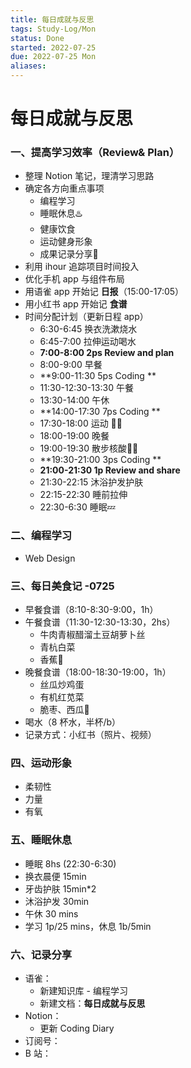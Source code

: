 ```yaml
---
title: 每日成就与反思
tags: Study-Log/Mon
status: Done
started: 2022-07-25
due: 2022-07-25 Mon
aliases: 
---
```

# 每日成就与反思
### **一、提高学习效率（Review& Plan）**
- 整理 Notion 笔记，理清学习思路
- 确定各方向重点事项
   - 编程学习
   - 睡眠休息♨️
   - 健康饮食
   - 运动健身形象
   - 成果记录分享📝
- 利用 ihour 追踪项目时间投入
- 优化手机 app 与组件布局
- 用语雀 app 开始记 **日报**（15:00-17:05）
- 用小红书 app 开始记 **食谱**
- 时间分配计划（更新日程 app）
   - 6:30-6:45 换衣洗漱烧水
   - 6:45-7:00 拉伸运动喝水
   - **7:00-8:00 2ps Review and plan**
   - 8:00-9:00 早餐
   - **9:00-11:30 5ps Coding **
   - 11:30-12:30-13:30 午餐
   - 13:30-14:00 午休
   - **14:00-17:30 7ps Coding **
   - 17:30-18:00 运动 🏃‍♀️
   - 18:00-19:00 晚餐
   - 19:00-19:30 散步核酸🚶‍♀️
   - **19:30-21:00 3ps Coding **
   - **21:00-21:30 1p Review and share**
   - 21:30-22:15 沐浴护发护肤
   - 22:15-22:30 睡前拉伸
   - 22:30-6:30 睡眠💤
### 二、编程学习
- Web Design 
### 三、每日美食记 -0725
- 早餐食谱（8:10-8:30-9:00，1h）
- 午餐食谱（11:30-12:30-13:30，2hs）
   - 牛肉青椒醋溜土豆胡萝卜丝
   - 青杭白菜
   - 香蕉🍌
- 晚餐食谱（18:00-18:30-19:00，1h）
   - 丝瓜炒鸡蛋
   - 有机红苋菜
   - 脆枣、西瓜🍉
- 喝水（8 杯水，半杯/b）
- 记录方式：小红书（照片、视频）
### 四、运动形象
- 柔韧性
- 力量
- 有氧
### 五、睡眠休息
- 睡眠 8hs (22:30-6:30)
- 换衣晨便 15min
- 牙齿护肤 15min*2
- 沐浴护发 30min
- 午休 30 mins
- 学习 1p/25 mins，休息 1b/5min
### 六、记录分享
- 语雀：
   - 新建知识库 - 编程学习
   - 新建文档：**每日成就与反思**
- Notion：
   - 更新 Coding Diary
- 订阅号：
- B 站：
